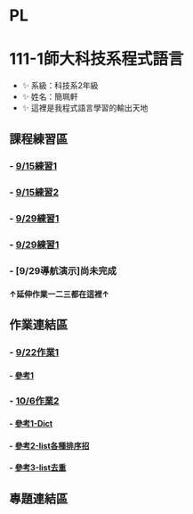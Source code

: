 # PL
# 111-1師大科技系程式語言
- ✨ 系級：科技系2年級
- ✨ 姓名：簡珮軒
- ✨ 這裡是我程式語言學習的輸出天地
## 課程練習區
### - [9/15練習1](https://github.com/cpeggy/PL/blob/main/Python01.ipynb)
### - [9/15練習2](https://github.com/cpeggy/PL/blob/main/Python02.ipynb)
### - [9/29練習1](https://github.com/cpeggy/PL/blob/main/Practice4.ipynb)
### - [9/29練習1](https://github.com/cpeggy/PL/blob/main/Practice4.ipynb)
### - [9/29導航演示]尚未完成 
#### ↑延伸作業一二三都在這裡↑
##   作業連結區
### - [9/22作業1](https://github.com/cpeggy/PL/blob/main/Practice3.ipynb)
#### - [參考1](https://ithelp.ithome.com.tw/articles/10186540)
### - [10/6作業2](https://github.com/cpeggy/PL/blob/main/practice10161formarkdown.ipynb)
#### - [參考1-Dict](https://medium.com/ccclub/ccclub-python-for-beginners-tutorial-533b8d8d96f3)
#### - [參考2-list各種排序招](https://officeguide.cc/python-sort-sorted-tutorial-examples/)
#### - [參考3-list去重](https://officeguide.cc/python-sort-sorted-tutorial-examples/)
## 專題連結區
